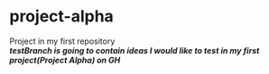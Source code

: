 # project-alpha
Project in my first repository 
<br>
<i><b>testBranch is going to contain ideas I would like to test in my first project(Project Alpha) on GH</b></i>
